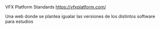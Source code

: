 VFX Platform Standards
https://vfxplatform.com/

Una web donde se plantea igualar las versiones de los distintos software para estudios

